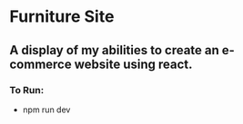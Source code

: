 <h1>Furniture Site</h1>
<h2>A display of my abilities to create an e-commerce website using react.</h2>
<h3>To Run:</h3>
<ul>
  <li>npm run dev</li>
 
  
</ul>
